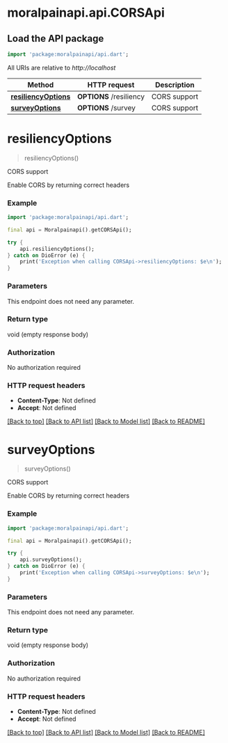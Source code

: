 # moralpainapi.api.CORSApi

## Load the API package
```dart
import 'package:moralpainapi/api.dart';
```

All URIs are relative to *http://localhost*

Method | HTTP request | Description
------------- | ------------- | -------------
[**resiliencyOptions**](CORSApi.md#resiliencyoptions) | **OPTIONS** /resiliency | CORS support
[**surveyOptions**](CORSApi.md#surveyoptions) | **OPTIONS** /survey | CORS support


# **resiliencyOptions**
> resiliencyOptions()

CORS support

Enable CORS by returning correct headers 

### Example
```dart
import 'package:moralpainapi/api.dart';

final api = Moralpainapi().getCORSApi();

try {
    api.resiliencyOptions();
} catch on DioError (e) {
    print('Exception when calling CORSApi->resiliencyOptions: $e\n');
}
```

### Parameters
This endpoint does not need any parameter.

### Return type

void (empty response body)

### Authorization

No authorization required

### HTTP request headers

 - **Content-Type**: Not defined
 - **Accept**: Not defined

[[Back to top]](#) [[Back to API list]](../README.md#documentation-for-api-endpoints) [[Back to Model list]](../README.md#documentation-for-models) [[Back to README]](../README.md)

# **surveyOptions**
> surveyOptions()

CORS support

Enable CORS by returning correct headers 

### Example
```dart
import 'package:moralpainapi/api.dart';

final api = Moralpainapi().getCORSApi();

try {
    api.surveyOptions();
} catch on DioError (e) {
    print('Exception when calling CORSApi->surveyOptions: $e\n');
}
```

### Parameters
This endpoint does not need any parameter.

### Return type

void (empty response body)

### Authorization

No authorization required

### HTTP request headers

 - **Content-Type**: Not defined
 - **Accept**: Not defined

[[Back to top]](#) [[Back to API list]](../README.md#documentation-for-api-endpoints) [[Back to Model list]](../README.md#documentation-for-models) [[Back to README]](../README.md)

